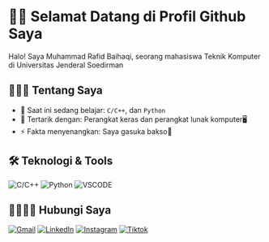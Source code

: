 # 🙌🏻 Selamat Datang di Profil Github Saya
Halo! Saya Muhammad Rafid Baihaqi, seorang mahasiswa Teknik Komputer di Universitas Jenderal Soedirman

## 🧑🏻‍💻 Tentang Saya
- 🔭 Saat ini sedang belajar: `C/C++`, dan `Python`
- 🌱 Tertarik dengan: Perangkat keras dan perangkat lunak komputer🖥️
- ⚡ Fakta menyenangkan: Saya gasuka bakso🤢

## 🛠️ Teknologi & Tools
![C/C++](https://img.shields.io/badge/-C/C++-lightpink?style=for-the-badge&logo=c&logoColor=black)
![Python](https://img.shields.io/badge/python-3670A0?style=for-the-badge&logo=python&logoColor=ffdd54)
![VSCODE](https://img.shields.io/badge/Visual%20Studio%20Code-007ACC?logo=visualstudiocode&logoColor=fff&style=plastic)

## 🫱🏻‍🫲🏻 Hubungi Saya
[![Gmail](https://img.shields.io/badge/-Gmail-red?style=flat&logo=Gmail&logoColor=white)](mailto:m.rafidbaihaqi@gmail.com)
[![LinkedIn](https://img.shields.io/badge/-LinkedIn-blue?style=flat-square&logo=Linkedin&logoColor=white)](https://www.linkedin.com/in/rafid-baihaqi-86601b383?utm_source=share&utm_campaign=share_via&utm_content=profile&utm_medium=android_app)
[![Instagram](https://img.shields.io/badge/Instagram-E4405F?style=for-the-badge&logo=instagram&logoColor=white)](https://www.instagram.com/fyddd2.0?igsh=bzk5MG54NjBhb21i)
[![Tiktok](https://img.shields.io/badge/-TikTok-000?style=flat&logo=Tiktok&logoColor=white)](https://www.tiktok.com/@kop1ttt?_t=ZS-90JcTy3TJ37&_r=1)
